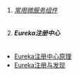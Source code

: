 1. ###### [常用微服务组件][001]
2. ###### **Eureka注册中心**
-  [Eureka注册中心原理][002]
-  [Eureka注册与发现][002]



[001]: https://fgq233.github.io/md/springcloud/all
[002]: https://fgq233.github.io/md/springcloud/Eureka01
[003]: https://fgq233.github.io/md/springcloud/Eureka02
 